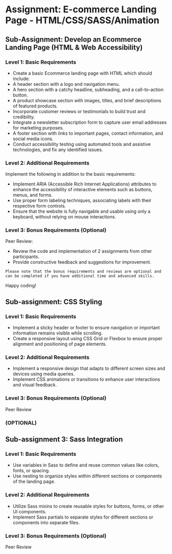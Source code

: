 # Assignment: E-commerce Landing Page - HTML/CSS/SASS/Animation

## Sub-Assignment: Develop an Ecommerce Landing Page (HTML & Web Accessibility)

### Level 1: Basic Requirements

- Create a basic Ecommerce landing page with HTML which should include:
- A header section with a logo and navigation menu.
- A hero section with a catchy headline, subheading, and a call-to-action button.
- A product showcase section with images, titles, and brief descriptions of featured products.
- Incorporate customer reviews or testimonials to build trust and credibility.
- Integrate a newsletter subscription form to capture user email addresses for marketing purposes.
- A footer section with links to important pages, contact information, and social media icons.
- Conduct accessibility testing using automated tools and assistive technologies, and fix any identified issues.

### Level 2: Additional Requirements

Implement the following in addition to the basic requirements:

- Implement ARIA (Accessible Rich Internet Applications) attributes to enhance the accessibility of interactive elements such as buttons, menus, and forms.
- Use proper form labeling techniques, associating labels with their respective form controls.
- Ensure that the website is fully navigable and usable using only a keyboard, without relying on mouse interactions.

### Level 3: Bonus Requirements (Optional)

Peer Review:

- Review the code and implementation of 2 assignments from other participants.
- Provide constructive feedback and suggestions for improvement.

`Please note that the bonus requirements and reviews are optional and can be completed if you have additional time and advanced skills.`

Happy coding!

## Sub-assignment: CSS Styling

### Level 1: Basic Requirements

- Implement a sticky header or footer to ensure navigation or important information remains visible while scrolling.
- Create a responsive layout using CSS Grid or Flexbox to ensure proper alignment and positioning of page elements.

### Level 2: Additional Requirements

- Implement a responsive design that adapts to different screen sizes and devices using media queries.
- Implement CSS animations or transitions to enhance user interactions and visual feedback.

### Level 3: Bonus Requirements (Optional)

Peer Review

### (OPTIONAL)

## Sub-assignment 3: Sass Integration

### Level 1: Basic Requirements

- Use variables in Sass to define and reuse common values like colors, fonts, or spacing.
- Use nesting to organize styles within different sections or components of the landing page.

### Level 2: Additional Requirements

- Utilize Sass mixins to create reusable styles for buttons, forms, or other UI components.
- Implement Sass partials to separate styles for different sections or components into separate files.

### Level 3: Bonus Requirements (Optional)

Peer Review
